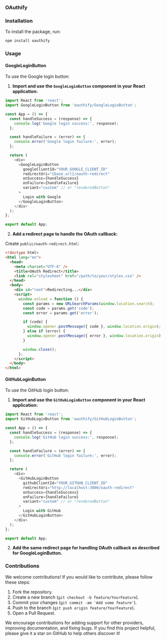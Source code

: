 ### OAuthify

### Installation

To install the package, run:

```bash
npm install oauthify
```

### Usage

#### GoogleLoginButton

To use the Google login button:

1. **Import and use the `GoogleLoginButton` component in your React application:**

```javascript
import React from 'react';
import GoogleLoginButton from 'oauthify/GoogleLoginButton';

const App = () => {
  const handleSuccess = (response) => {
    console.log('Google login success:', response);
  };

  const handleFailure = (error) => {
    console.error('Google login failure:', error);
  };

  return (
    <div>
      <GoogleLoginButton
        googleClientId="YOUR_GOOGLE_CLIENT_ID"
        redirectUri="{base_url}/oauth-redirect"
        onSuccess={handleSuccess}
        onFailure={handleFailure}
        variant="custom" // or "renderedButton"
      >
        Login with Google
      </GoogleLoginButton>
    </div>
  );
};

export default App;
```

2. **Add a redirect page to handle the OAuth callback:**

Create `public/oauth-redirect.html`:

```html
<!doctype html>
<html lang="en">
  <head>
    <meta charset="UTF-8" />
    <title>OAuth Redirect</title>
    <link rel="stylesheet" href="/path/to/your/styles.css" />
  </head>
  <body>
    <div id="root">Redirecting...</div>
    <script>
      window.onload = function () {
        const params = new URLSearchParams(window.location.search);
        const code = params.get('code');
        const error = params.get('error');

        if (code) {
          window.opener.postMessage({ code }, window.location.origin);
        } else if (error) {
          window.opener.postMessage({ error }, window.location.origin);
        }

        window.close();
      };
    </script>
  </body>
</html>
```

#### GitHubLoginButton

To use the GitHub login button:

1. **Import and use the `GitHubLoginButton` component in your React application:**

```javascript
import React from 'react';
import GitHubLoginButton from 'oauthify/GitHubLoginButton';

const App = () => {
  const handleSuccess = (response) => {
    console.log('GitHub login success:', response);
  };

  const handleFailure = (error) => {
    console.error('GitHub login failure:', error);
  };

  return (
    <div>
      <GitHubLoginButton
        githubClientId="YOUR_GITHUB_CLIENT_ID"
        redirectUri="http://localhost:3000/oauth-redirect"
        onSuccess={handleSuccess}
        onFailure={handleFailure}
        variant="custom" // or "renderedButton"
      >
        Login with GitHub
      </GitHubLoginButton>
    </div>
  );
};

export default App;
```

2. **Add the same redirect page for handling OAuth callback as described for GoogleLoginButton.**

### Contributions

We welcome contributions! If you would like to contribute, please follow these steps:

1. Fork the repository.
2. Create a new branch (`git checkout -b feature/YourFeature`).
3. Commit your changes (`git commit -am 'Add some feature'`).
4. Push to the branch (`git push origin feature/YourFeature`).
5. Open a Pull Request.

We encourage contributions for adding support for other providers, improving documentation, and fixing bugs. If you find this project helpful, please give it a star on GitHub to help others discover it!

